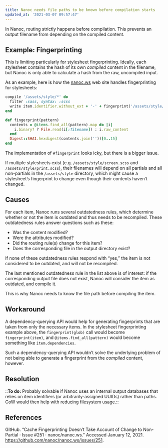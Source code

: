 ```yaml
---
title: Nanoc needs file paths to be known before compilation starts
updated_at: '2021-03-07 09:57:47'
---
```



In Nanoc, routing strictly happens before compilation. This prevents an output filename from depending on the compiled content.

## Example: Fingerprinting
This is limiting particularly for stylesheet fingerprinting. Ideally, each stylesheet contains the hash of its own *compiled* content in the filename, but Nanoc is only able to calculate a hash from the raw, uncompiled input.

As an example, here is how the [nanoc.ws](https://nanoc.ws) web site handles fingerprinting for stylesheets:

```ruby
compile '/assets/style/*' do
  filter :sass, syntax: :scss
  write item.identifier.without_ext + '-' + fingerprint('/assets/style/*') + '.css'
end
```

```ruby
def fingerprint(pattern)
  contents = @items.find_all(pattern).map do |i|
    i.binary? ? File.read(i[:filename]) : i.raw_content
  end
  Digest::SHA1.hexdigest(contents.join(''))[0..15]
end
```

The implementation of `#fingerprint` looks icky, but there is a bigger issue.

If multiple stylesheets exist (e.g. `/assets/style/screen.scss` and `/assets/style/print.scss`), their filenames will depend on all partials and all non-partials in the  `/assets/style` directory, which might cause a stylesheet’s fingerprint to change even though their contents haven’t changed.

## Causes
For each item, Nanoc runs several outdatedness rules, which determine whether or not the item is outdated and thus needs to be recompiled. These outdatedness rules answer questions such as these:

* Was the content modified?
* Were the attributes modified?
* Did the routing rule(s) change for this item?
* Does the corresponding file in the output directory exist?

If none of these outdatedness rules respond with “yes,” the item is not considered to be outdated, and will not be recompiled.

The last mentioned outdatedness rule in the list above is of interest: if the corresponding output file does not exist, Nanoc will consider the item as outdated, and compile it.

This is why Nanoc needs to know the file path before compiling the item.

## Workaround
A dependency-querying API would help for generating fingerprints that are taken from only the necessary items. In the stylesheet fingerprinting example above, the `fingerprint(glob)` call would become `fingerprint(item)`, and `@items.find_all(pattern)` would become something like `item.dependencies`.

Such a dependency-querying API wouldn’t solve the underlying problem of not being able to generate a fingerprint from the *compiled* content, however.

## Resolution
::**To do:** Probably solvable if Nanoc uses an internal output databases that relies on item identifiers (or arbitrarily-assigned UUIDs) rather than paths. CoW would then help with reducing filesystem usage.::

## References
GitHub. “Cache Fingerprinting Doesn’t Take Account of Change to Non-Partial · Issue #251 · nanoc/nanoc.ws.” Accessed January 12, 2021. https://github.com/nanoc/nanoc.ws/issues/251.